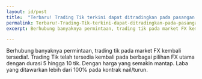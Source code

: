 ```yaml
---
layout: id/post
title:  "Terbaru! Trading Tik terkini dapat ditradingkan pada pasangan utama FX"
permalink: Terbaru!-Trading-Tik-terkini-dapat-ditradingkan-pada-pasangan-utama-FX
excerpt: Berhubung banyaknya permintaan, trading tik pada market FX kembali tersedia!.

---
```


Berhubung banyaknya permintaan, trading tik pada market FX kembali tersedia!. Trading Tik telah tersedia kembali pada berbagai pilihan FX utama dengan durasi 5 hingga 10 tik. Dengan harga yang semakin mantap. Laba yang ditawarkan lebih dari 100% pada kontrak nail/turun.

